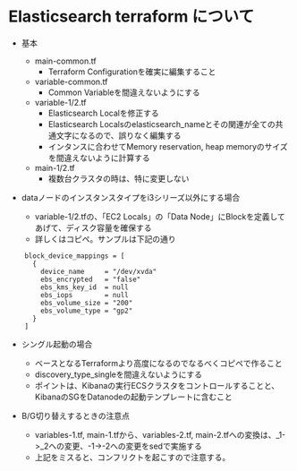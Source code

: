 # Elasticsearch terraform について

- 基本
    - main-common.tf
        - Terraform Configurationを確実に編集すること
    - variable-common.tf
        - Common Variableを間違えないようにする
    - variable-1/2.tf
        - Elasticsearch Localを修正する
        - Elasticsearch Localsのelasticsearch_nameとその関連が全ての共通文字になるので、誤りなく編集する
        - インタンスに合わせてMemory reservation, heap memoryのサイズを間違えないように計算する
    - main-1/2.tf
        - 複数台クラスタの時は、特に変更しない
    

- dataノードのインスタンスタイプをi3シリーズ以外にする場合
    - variable-1/2.tfの、「EC2 Locals」の「Data Node」にBlockを定義してあげて、ディスク容量を確保する
    - 詳しくはコピペ。サンプルは下記の通り

```
    block_device_mappings = [
      {
        device_name     = "/dev/xvda"
        ebs_encrypted   = "false"
        ebs_kms_key_id  = null
        ebs_iops        = null
        ebs_volume_size = "200"
        ebs_volume_type = "gp2"
      }
    ]
```

- シングル起動の場合
    - ベースとなるTerraformより高度になるのでなるべくコピペで作ること
    - discovery_type_singleを間違えないようにする
    - ポイントは、Kibanaの実行ECSクラスタをコントロールすることと、KibanaのSGをDatanodeの起動テンプレートに含むこと
    
- B/G切り替えするときの注意点
    - variables-1.tf, main-1.tfから、variables-2.tf, main-2.tfへの変換は、_1->_2への変更、-1->-2への変更をsedで実施する
    - 上記をミスると、コンフリクトを起こすので注意する。